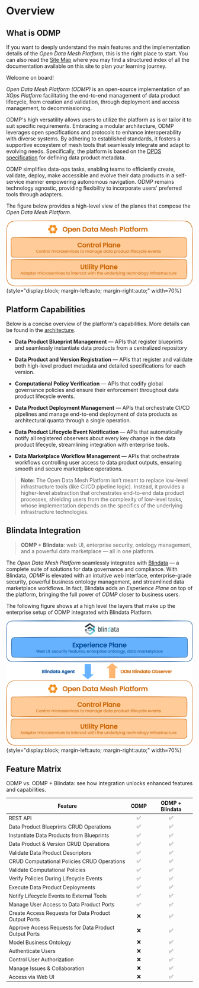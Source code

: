# Overview

## What is ODMP
If you want to deeply understand the main features and the implementation details of the *Open Data Mesh Platform*, this is the right place to start. You can also read the [Site Map](./sitemap.md) where you may find a structured index of all the documentation available on this site to plan your learning journey.

Welcome on board!

*Open Data Mesh Platform (ODMP)* is an open-source implementation of an *XOps Platform* facilitating the end-to-end management of data product lifecycle, from creation and validation, through deployment and access management, to decommissioning. 

ODMP's high versatility allows users to utilize the platform as is or tailor it to suit specific requirements. Embracing a modular architecture, ODMP leverages open specifications and protocols to enhance interoperability with diverse systems. By adhering to established standards, it fosters a supportive ecosystem of mesh tools that seamlessly integrate and adapt to evolving needs. Specifically, the platform is based on the [DPDS specification](https://dpds.opendatamesh.org/) for defining data product metadata.

ODMP simplifies data-ops tasks, enabling teams to efficiently create, validate, deploy, make accessible and evolve their data products in a self-service manner empowering autonomous navigation. ODMP remains technology agnostic, providing flexibility to incorporate users' preferred tools through adapters.

The figure below provides a high-level view of the planes that compose the *Open Data Mesh Platform*.

![Architecture-diagram](../images/overview/odm-overview.svg){style="display:block; margin-left:auto; margin-right:auto;" width=70%}

## Platform Capabilities

Below is a concise overview of the platform's capabilities. More details can be found in the [architecture](../architecture/index.md).

- **Data Product Blueprint Management** — APIs that register blueprints and seamlessly instantiate data products from a centralized repository

- **Data Product and Version Registration** — APIs that register and validate both high-level product metadata and detailed specifications for each version.

- **Computational Policy Verification** — APIs that codify global governance policies and ensure their enforcement throughout data product lifecycle events.

- **Data Product Deployment Management** — APIs that orchestrate CI/CD pipelines and manage end-to-end deployment of data products as architectural quanta through a single operation.

- **Data Product Lifecycle Event Notification** — APIs that automatically notify all registered observers about every key change in the data product lifecycle, streamlining integration with enterprise tools.

- **Data Marketplace Workflow Management** — APIs that orchestrate workflows controlling user access to data product outputs, ensuring smooth and secure marketplace operations.


> **Note:** The Open Data Mesh Platform isn’t meant to replace low-level infrastructure tools (like CI/CD pipeline logic). Instead, it provides a higher-level abstraction that orchestrates end-to-end data product processes, shielding users from the complexity of low-level tasks, whose implementation depends on the specifics of the underlying infrastructure technologies.


## Blindata Integration

> **ODMP + Blindata**: web UI, enterprise security, ontology management, and a powerful data marketplace — all in one platform.

The *Open Data Mesh Platform* seamlessly integrates with [Blindata](https://blindata.io/product/) — a complete suite of solutions for data governance and compliance. With Blindata, *ODMP* is elevated with an intuitive web interface, enterprise-grade security, powerful business ontology management, and streamlined data marketplace workflows. In fact, Blindata adds an *Experience Plane* on top of the platform, bringing the full power of *ODMP* closer to business users.

The following figure shows at a high level the layers that make up the enterprise setup of ODMP integrated with Blindata Platform.

![Architecture-diagram](../images/overview/odm-blindata-overview.svg){style="display:block; margin-left:auto; margin-right:auto;" width=70%}

## Feature Matrix

ODMP vs. ODMP + Blindata: see how integration unlocks enhanced features and capabilities.

| Feature                                           | ODMP | ODMP + Blindata |
|--------------------------------------------------|:---:|:---------------:|
| REST API                                         | ✅  | ✅              |
| Data Product Blueprints CRUD Operations          | ✅  | ✅              |
| Instantiate Data Products from Blueprints       | ✅  | ✅              |
| Data Product & Version CRUD Operations           | ✅  | ✅              |
| Validate Data Product Descriptors               | ✅  | ✅              |
| CRUD Computational Policies CRUD Operations      | ✅  | ✅              |
| Validate Computational Policies                  | ✅  | ✅              |
| Verify Policies During Lifecycle Events         | ✅  | ✅              |
| Execute Data Product Deployments                 | ✅  | ✅              |
| Notify Lifecycle Events to External Tools        | ✅  | ✅              |
| Manage User Access to Data Product Ports         | ✅  | ✅              |
| Create Access Requests for Data Product Output Ports   | ❌  | ✅        |
| Approve Access Requests for Data Product Output Ports  | ❌  | ✅         |
| Model Business Ontology                           | ❌  | ✅              |
| Authenticate Users                                | ❌  | ✅              |
| Control User Authorization                        | ❌  | ✅              |
| Manage Issues & Collaboration                     | ❌  | ✅              |
| Access via Web UI                                 | ❌  | ✅              |
